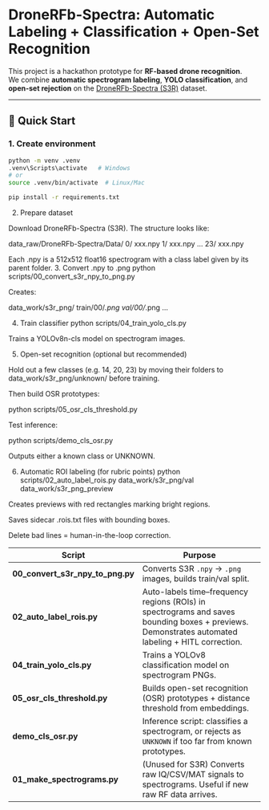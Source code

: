 # DroneRFb-Spectra: Automatic Labeling + Classification + Open-Set Recognition

This project is a hackathon prototype for **RF-based drone recognition**.  
We combine **automatic spectrogram labeling**, **YOLO classification**, and **open-set rejection** on the [DroneRFb-Spectra (S3R)](https://github.com/DaftJun/S3R) dataset.

---

## 🚀 Quick Start

### 1. Create environment
```bash
python -m venv .venv
.venv\Scripts\activate   # Windows
# or
source .venv/bin/activate  # Linux/Mac

pip install -r requirements.txt
```
2. Prepare dataset

Download DroneRFb-Spectra (S3R). The structure looks like:

data_raw/DroneRFb-Spectra/Data/
  0/
    xxx.npy
  1/
    xxx.npy
  ...
  23/
    xxx.npy


Each .npy is a 512x512 float16 spectrogram with a class label given by its parent folder.
3. Convert .npy to .png
python scripts/00_convert_s3r_npy_to_png.py


Creates:

data_work/s3r_png/
  train/00/*.png
  val/00/*.png
  ...

4. Train classifier
python scripts/04_train_yolo_cls.py


Trains a YOLOv8n-cls model on spectrogram images.

5. Open-set recognition (optional but recommended)

Hold out a few classes (e.g. 14, 20, 23) by moving their folders to data_work/s3r_png/unknown/ before training.

Then build OSR prototypes:

python scripts/05_osr_cls_threshold.py


Test inference:

python scripts/demo_cls_osr.py


Outputs either a known class or UNKNOWN.

6. Automatic ROI labeling (for rubric points)
python scripts/02_auto_label_rois.py data_work/s3r_png/val data_work/s3r_png_preview


Creates previews with red rectangles marking bright regions.

Saves sidecar .rois.txt files with bounding boxes.

Delete bad lines = human-in-the-loop correction.

| Script                           | Purpose                                                                                                                                           |
| -------------------------------- | ------------------------------------------------------------------------------------------------------------------------------------------------- |
| **00_convert_s3r_npy_to_png.py** | Converts S3R `.npy` → `.png` images, builds train/val split.                                                                                      |
| **02_auto_label_rois.py**        | Auto-labels time–frequency regions (ROIs) in spectrograms and saves bounding boxes + previews. Demonstrates automated labeling + HITL correction. |
| **04_train_yolo_cls.py**         | Trains a YOLOv8 classification model on spectrogram PNGs.                                                                                         |
| **05_osr_cls_threshold.py**      | Builds open-set recognition (OSR) prototypes + distance threshold from embeddings.                                                                |
| **demo_cls_osr.py**              | Inference script: classifies a spectrogram, or rejects as `UNKNOWN` if too far from known prototypes.                                             |
| **01_make_spectrograms.py**      | (Unused for S3R) Converts raw IQ/CSV/MAT signals to spectrograms. Useful if new raw RF data arrives.                                              |
